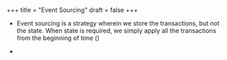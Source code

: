 +++
title = "Event Sourcing"
draft = false
+++

-   Event sourcing is a strategy wherein we store the transactions, but not the state. When state is required, we simply apply all the transactions from the beginning of time ()

-
